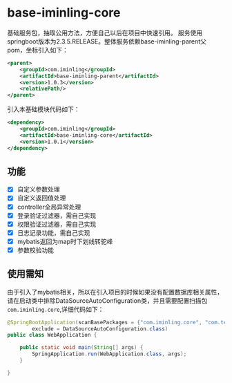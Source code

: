 # base-iminling-core
基础服务包，抽取公用方法，方便自己以后在项目中快速引用。
服务使用springboot版本为2.3.5.RELEASE。整体服务依赖base-iminling-parent父pom，坐标引入如下：
```xml
<parent>
    <groupId>com.iminling</groupId>
    <artifactId>base-iminling-parent</artifactId>
    <version>1.0.3</version>
    <relativePath/>
</parent>
```
引入本基础模块代码如下：
```xml
<dependency>
    <groupId>com.iminling</groupId>
    <artifactId>base-iminling-core</artifactId>
    <version>1.0.1</version>
</dependency>
```
## 功能
- [x] 自定义参数处理
- [x] 自定义返回值处理 
- [x] controller全局异常处理
- [x] 登录验证过滤器，需自己实现
- [x] 权限验证过滤器，需自己实现
- [x] 日志记录功能，需自己实现
- [x] mybatis返回为map时下划线转驼峰
- [x] 参数校验功能

## 使用需知
由于引入了mybatis相关，所以在引入项目的时候如果没有配置数据库相关属性，请在启动类中排除DataSourceAutoConfiguration类，并且需要配置扫描包`com.iminling.core`,详细代码如下：
```java
@SpringBootApplication(scanBasePackages = {"com.iminling.core", "com.test"},
        exclude = DataSourceAutoConfiguration.class)
public class WebApplication {

    public static void main(String[] args) {
        SpringApplication.run(WebApplication.class, args);
    }

}
```